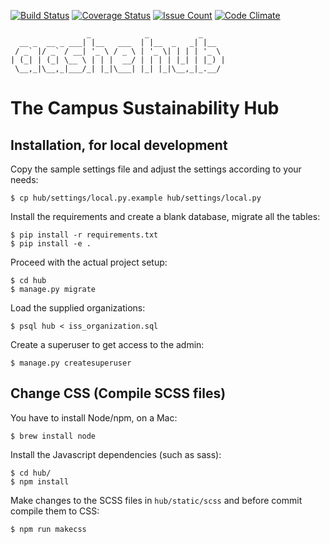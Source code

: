 [![Build Status](https://travis-ci.org/AASHE/hub.svg?branch=master)](https://travis-ci.org/AASHE/hub)
[![Coverage Status](https://coveralls.io/repos/AASHE/hub/badge.svg?branch=master&service=github)](https://coveralls.io/github/AASHE/hub?branch=master)
[![Issue Count](https://codeclimate.com/github/AASHE/hub/badges/issue_count.svg)](https://codeclimate.com/github/AASHE/hub/issues)
[![Code Climate](https://codeclimate.com/github/AASHE/hub/badges/gpa.svg)](https://codeclimate.com/github/AASHE/hub)

```
                 _            _           _
  __ _  __ _ ___| |__   ___  | |__  _   _| |__
 / _` |/ _` / __| '_ \ / _ \ | '_ \| | | | '_ \
| (_| | (_| \__ \ | | |  __/ | | | | |_| | |_) |
 \__,_|\__,_|___/_| |_|\___| |_| |_|\__,_|_.__/
```

# The Campus Sustainability Hub

## Installation, for local development

Copy the sample settings file and adjust the settings according to your needs:

    $ cp hub/settings/local.py.example hub/settings/local.py

Install the requirements and create a blank database, migrate all the tables:

    $ pip install -r requirements.txt
    $ pip install -e .

Proceed with the actual project setup:

    $ cd hub
    $ manage.py migrate

Load the supplied organizations:

    $ psql hub < iss_organization.sql

Create a superuser to get access to the admin:

    $ manage.py createsuperuser

## Change CSS (Compile SCSS files)

You have to install Node/npm, on a Mac:

    $ brew install node

Install the Javascript dependencies (such as sass):

    $ cd hub/
    $ npm install

Make changes to the SCSS files in `hub/static/scss` and before commit compile
them to CSS:

    $ npm run makecss
